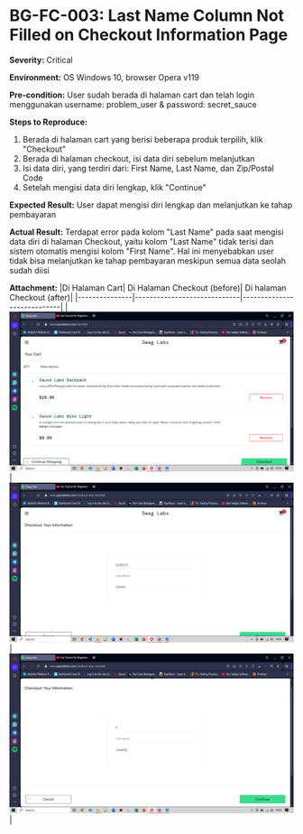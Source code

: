 # BG-FC-003: Last Name Column Not Filled on Checkout Information Page

**Severity:** Critical

**Environment:** OS Windows 10, browser Opera v119

**Pre-condition:** User sudah berada di halaman cart dan telah login menggunakan username: problem_user & password: secret_sauce

**Steps to Reproduce:**
1. Berada di halaman cart yang berisi beberapa produk terpilih, klik "Checkout"
2. Berada di halaman checkout, isi data diri sebelum melanjutkan
3. Isi data diri, yang terdiri dari: First Name, Last Name, dan Zip/Postal Code
4. Setelah mengisi data diri lengkap, klik "Continue"

**Expected Result:** User dapat mengisi  diri lengkap dan melanjutkan ke tahap pembayaran

**Actual Result:** Terdapat error pada kolom "Last Name" pada saat mengisi data diri di halaman Checkout, yaitu kolom "Last Name" tidak terisi dan sistem otomatis mengisi kolom "First Name".  Hal ini menyebabkan user tidak bisa melanjutkan ke tahap pembayaran meskipun semua data seolah sudah diisi

**Attachment:**
|Di Halaman Cart| Di Halaman Checkout (before)| Di halaman Checkout (after)|
|---------------|-----------------------------|----------------------------|
|![cart](../../documentations/BG-FC-003-cart.png)|![checkout](../../documentations/BG-FC-003-before.png)|![cart](../../documentations/BG-FC-003-after.png)|
